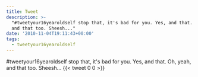 ```yaml
---
title: Tweet
description: >-
  "#tweetyour16yearoldself stop that, it's bad for you. Yes, and that. Oh, yeah,
  and that too. Sheesh..."
date: '2010-11-04T19:11:43+00:00'
tags:
  - tweetyour16yearoldself
---
```

#tweetyour16yearoldself stop that, it's bad for you. Yes, and that. Oh, yeah, and that too. Sheesh...
      {{< tweet 0 0 >}}
    
